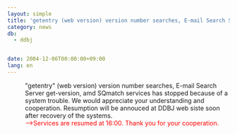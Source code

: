 ```yaml
---
layout: simple
title: 'getentry (web version) version number searches, E-mail Search Server get-version, amd SQmatch services stopped'
category: news
db:
  - ddbj


date: 2004-12-06T00:00:00+09:00
lang: en
---
```


<dd>"getentry" (web version) version number searches, E-mail Search Server get-version, amd SQmatch services has stopped because of a system trouble. We would appreciate your understanding and cooperation. Resumption will be annouced at DDBJ web siste soon after recovery of the systems.
<dd>
    <font color=" #FF0000">--&gt;Services are resumed at 16:00. Thank you for your cooperation.</font>
</dd>
</dd>
